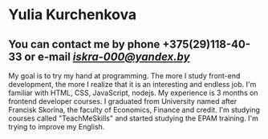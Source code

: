 # Yulia Kurchenkova
## You can contact me by phone **+375(29)118-40-33** or e-mail *iskra-000@yandex.by*
My goal is to try my hand at programming. The more I study front-end development, the more I realize that it is an interesting and endless job.
I'm familiar with HTML, CSS, JavaScript, nodejs.
My experience is 3 months on frontend developer courses.
I graduated from University named after Francisk Skorina, the faculty of Economics, Finance and credit.
I'm studying courses called "TeachMeSkills" and started studying the EPAM training.
I'm trying to improve my English.